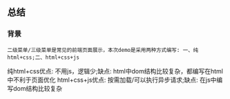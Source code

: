 ## 总结
### 背景
	二级菜单/三级菜单是常见的前端页面展示，本次demo是采用两种方式编写: 一、纯html+css;二、html+css+js
纯html+css优点: 不用js，逻辑少;缺点: html中dom结构比较复杂，都编写在html中不利于页面优化
html+css+js优点: 按需加载/可以执行异步请求;缺点: 在js中编写dom结构比较复杂	